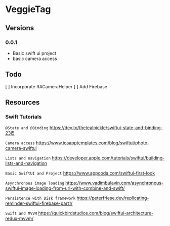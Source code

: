 # VeggieTag

## Versions

### 0.0.1
* Basic swift ui project
* basic camera access

## Todo

[ ] Incorporate RACameraHelper
[ ] Add Firebase


## Resources

### Swift Tutorials

`@State and @Binding`
https://dev.to/thetealpickle/swiftui-state-and-binding-23j5

`Camera access`
https://www.iosapptemplates.com/blog/swiftui/photo-camera-swiftui

`Lists and navigation`
https://developer.apple.com/tutorials/swiftui/building-lists-and-navigation

`Basic SwiftUI and Project`
https://www.appcoda.com/swiftui-first-look

`Asynchronous image loading`
https://www.vadimbulavin.com/asynchronous-swiftui-image-loading-from-url-with-combine-and-swift/

`Persistence with Disk framework`
https://peterfriese.dev/replicating-reminder-swiftui-firebase-part1/

`Swift and MVVM`
https://quickbirdstudios.com/blog/swiftui-architecture-redux-mvvm/
